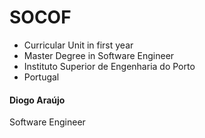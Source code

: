 # SOCOF

- Curricular Unit in first year
- Master Degree in Software Engineer
- Instituto Superior de Engenharia do Porto
- Portugal




#### Diogo Araújo
Software Engineer



